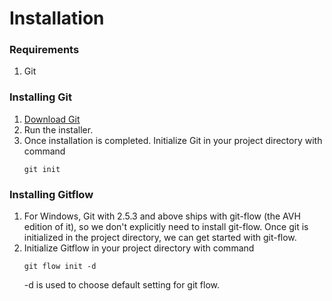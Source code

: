 # Installation

### Requirements

1. Git

### Installing Git

1. [Download Git](https://git-scm.com/download/win)
1. Run the installer.
1. Once installation is completed. Initialize Git in your project directory with command
    ```shell
    git init
    ```

### Installing Gitflow

1. For Windows, Git with 2.5.3 and above ships with git-flow (the AVH edition of it), so we don't explicitly need to install git-flow. Once git is initialized in the project directory, we can get started with git-flow.
1. Initialize Gitflow in your project directory with command
    ```shell
    git flow init -d
    ```
    -d is used to choose default setting for git flow.


